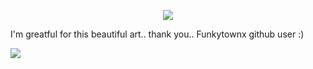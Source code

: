 <p align=center> <img src=https://komarev.com/ghpvc/?username=5th-child&color=9b7987&style=flat-square&label=alien+stage&abbreviated=true>

I'm greatful for this beautiful art.. thank you.. Funkytownx github user :)

![](https://file.garden/ZeS9pBqOoVX2ptTR/im%20goign%20to%20end%20it%20mpreg?v=1718807875570)

